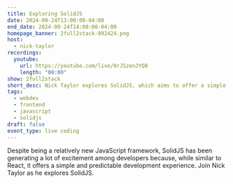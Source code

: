 ```yaml
---
title: Exploring SolidJS
date: 2024-09-24T13:00:00-04:00
end_date: 2024-09-24T14:00:00-04:00
homepage_banner: 2full2stack-092424.png
host:
  - nick-taylor
recordings:
  youtube:
    url: https://youtube.com/live/0rJSzenJYQ8
    length: "00:00"
show: 2full2stack
short_desc: Nick Taylor explores SolidJS, which aims to offer a simple and predictable development experience.
tags:
  - webdev
  - frontend
  - javascript
  - solidjs
draft: false
event_type: live coding
---
```


Despite being a relatively new JavaScript framework, SolidJS has been generating a lot of excitement among developers because, while similar to React, it offers a simple and predictable development experience. Join Nick Taylor as he explores SolidJS.
